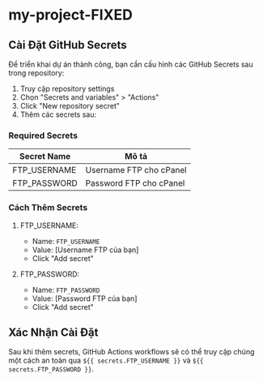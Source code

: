 # my-project-FIXED

## Cài Đặt GitHub Secrets

Để triển khai dự án thành công, bạn cần cấu hình các GitHub Secrets sau trong repository:

1. Truy cập repository settings
2. Chọn "Secrets and variables" > "Actions"
3. Click "New repository secret"
4. Thêm các secrets sau:

### Required Secrets

| Secret Name | Mô tả |
|------------|--------|
| FTP_USERNAME | Username FTP cho cPanel |
| FTP_PASSWORD | Password FTP cho cPanel |

### Cách Thêm Secrets

1. FTP_USERNAME:
   - Name: `FTP_USERNAME`
   - Value: [Username FTP của bạn]
   - Click "Add secret"

2. FTP_PASSWORD:
   - Name: `FTP_PASSWORD`
   - Value: [Password FTP của bạn]
   - Click "Add secret"

## Xác Nhận Cài Đặt

Sau khi thêm secrets, GitHub Actions workflows sẽ có thể truy cập chúng một cách an toàn qua `${{ secrets.FTP_USERNAME }}` và `${{ secrets.FTP_PASSWORD }}`.
